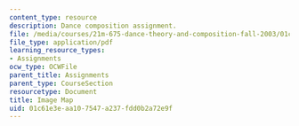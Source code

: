 ```yaml
---
content_type: resource
description: Dance composition assignment.
file: /media/courses/21m-675-dance-theory-and-composition-fall-2003/01c61e3eaa107547a237fdd0b2a72e9f_assignment_03.pdf
file_type: application/pdf
learning_resource_types:
- Assignments
ocw_type: OCWFile
parent_title: Assignments
parent_type: CourseSection
resourcetype: Document
title: Image Map
uid: 01c61e3e-aa10-7547-a237-fdd0b2a72e9f
---
```

